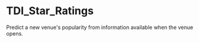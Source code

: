 # TDI_Star_Ratings
Predict a new venue's popularity from information available when the venue opens.
